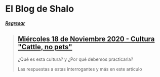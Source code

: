 # El Blog de Shalo
##### [Regresar](https://salomonvargas.github.io/shalo-universe/index)


> ## [Miércoles 18 de Noviembre 2020 - Cultura "Cattle, no pets"](https://salomonvargas.github.io/shalo-universe/blog/cattlenopets)
>
> ¿Qué es esta cultura? y ¿Por qué debemos practicarla?
>
> Las respuestas a estas interrogantes y más en este artículo


